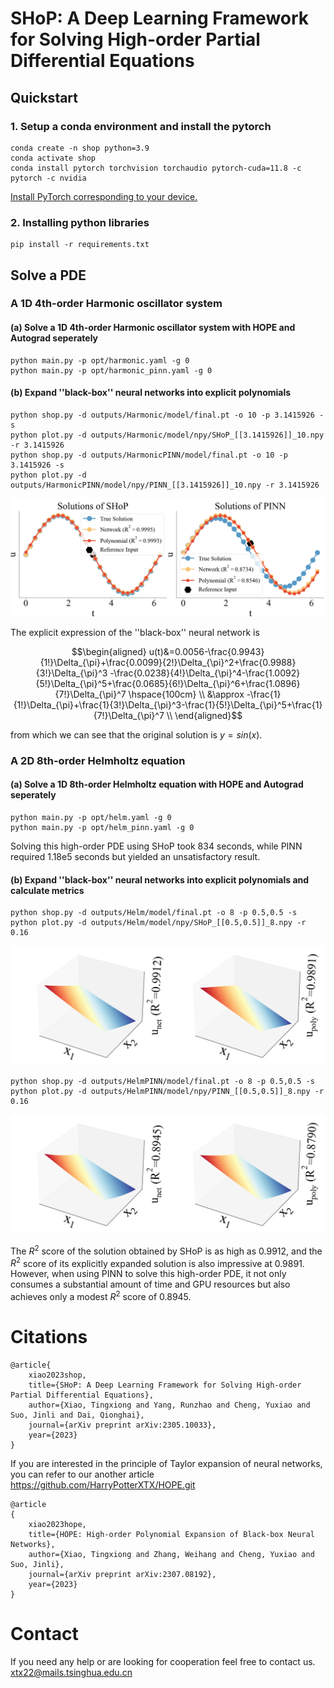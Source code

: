 # SHoP: A Deep Learning Framework for Solving High-order Partial Differential Equations

## Quickstart

### 1. Setup a conda environment and install the pytorch

    conda create -n shop python=3.9
    conda activate shop
    conda install pytorch torchvision torchaudio pytorch-cuda=11.8 -c pytorch -c nvidia
    
[Install PyTorch corresponding to your device.](https://pytorch.org/get-started/locally/)

### 2. Installing python libraries

    pip install -r requirements.txt

## Solve a PDE
### A 1D 4th-order Harmonic oscillator system
#### (a) Solve a 1D 4th-order Harmonic oscillator system with HOPE and Autograd seperately

    python main.py -p opt/harmonic.yaml -g 0 
    python main.py -p opt/harmonic_pinn.yaml -g 0 

#### (b) Expand ''black-box'' neural networks into explicit polynomials

    python shop.py -d outputs/Harmonic/model/final.pt -o 10 -p 3.1415926 -s
    python plot.py -d outputs/Harmonic/model/npy/SHoP_[[3.1415926]]_10.npy -r 3.1415926
    python shop.py -d outputs/HarmonicPINN/model/final.pt -o 10 -p 3.1415926 -s
    python plot.py -d outputs/HarmonicPINN/model/npy/PINN_[[3.1415926]]_10.npy -r 3.1415926

<div>
    <img src="docs/harmonic.png" style="display: inline-block; width: 600px;">
</div>

The explicit expression of the ''black-box'' neural network is

$$\begin{aligned}
    u(t)&=0.0056-\frac{0.9943}{1!}\Delta_{\pi}+\frac{0.0099}{2!}\Delta_{\pi}^2+\frac{0.9988}{3!}\Delta_{\pi}^3
    -\frac{0.0238}{4!}\Delta_{\pi}^4-\frac{1.0092}{5!}\Delta_{\pi}^5+\frac{0.0685}{6!}\Delta_{\pi}^6+\frac{1.0896}{7!}\Delta_{\pi}^7  \hspace{100cm} \\
    &\approx -\frac{1}{1!}\Delta_{\pi}+\frac{1}{3!}\Delta_{\pi}^3-\frac{1}{5!}\Delta_{\pi}^5+\frac{1}{7!}\Delta_{\pi}^7 \\
\end{aligned}$$

from which we can see that the original solution is $y=sin(x)$.


### A 2D 8th-order Helmholtz equation

#### (a) Solve a 1D 8th-order Helmholtz equation with HOPE and Autograd seperately

    python main.py -p opt/helm.yaml -g 0 
    python main.py -p opt/helm_pinn.yaml -g 0 

Solving this high-order PDE using SHoP took 834 seconds, while PINN required 1.18e5 seconds but yielded an unsatisfactory result.

#### (b) Expand ''black-box'' neural networks into explicit polynomials and calculate metrics

    python shop.py -d outputs/Helm/model/final.pt -o 8 -p 0.5,0.5 -s
    python plot.py -d outputs/Helm/model/npy/SHoP_[[0.5,0.5]]_8.npy -r 0.16

<div>
    <img src="docs/helm_shop.png" style="display: inline-block; width: 600px;">
</div>

    python shop.py -d outputs/HelmPINN/model/final.pt -o 8 -p 0.5,0.5 -s
    python plot.py -d outputs/HelmPINN/model/npy/PINN_[[0.5,0.5]]_8.npy -r 0.16

<div>
    <img src="docs/helm_pinn.png" style="display: inline-block; width: 600px;">
</div>

The $R^2$ score of the solution obtained by SHoP is as high as 0.9912, and the $R^2$ score of its explicitly expanded solution is also impressive at 0.9891. However, when using PINN to solve this high-order PDE, it not only consumes a substantial amount of time and GPU resources but also achieves only a modest $R^2$ score of 0.8945.

# Citations
```
@article{
    xiao2023shop,
    title={SHoP: A Deep Learning Framework for Solving High-order Partial Differential Equations},
    author={Xiao, Tingxiong and Yang, Runzhao and Cheng, Yuxiao and Suo, Jinli and Dai, Qionghai},
    journal={arXiv preprint arXiv:2305.10033},
    year={2023}
}
```
If you are interested in the principle of Taylor expansion of neural networks, you can refer to our another article
https://github.com/HarryPotterXTX/HOPE.git
```
@article 
{
    xiao2023hope,
    title={HOPE: High-order Polynomial Expansion of Black-box Neural Networks},
    author={Xiao, Tingxiong and Zhang, Weihang and Cheng, Yuxiao and Suo, Jinli},
    journal={arXiv preprint arXiv:2307.08192},
    year={2023}
}
```
# Contact
If you need any help or are looking for cooperation feel free to contact us.
xtx22@mails.tsinghua.edu.cn
